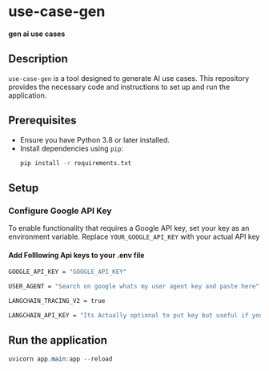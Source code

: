 # use-case-gen

**gen ai use cases**

## Description

`use-case-gen` is a tool designed to generate AI use cases. This repository provides the necessary code and instructions to set up and run the application.

## Prerequisites

- Ensure you have Python 3.8 or later installed.
- Install dependencies using `pip`:
  ```bash
  pip install -r requirements.txt


## Setup

### Configure Google API Key

To enable functionality that requires a Google API key, set your key as an environment variable. Replace `YOUR_GOOGLE_API_KEY` with your actual API key

#### Add Folllowing Api keys to your .env file

```bash
GOOGLE_API_KEY = "GOOGLE_API_KEY"

USER_AGENT = "Search on google whats my user agent key and paste here"

LANGCHAIN_TRACING_V2 = true

LANGCHAIN_API_KEY = "Its Actually optional to put key but useful if you want to trace using langsmith" 
```


## Run the application 

```powershell
uvicorn app.main:app --reload
```
